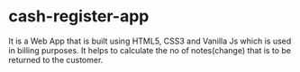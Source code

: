 # cash-register-app

It is a Web App that is built using HTML5, CSS3 and Vanilla Js which is used in billing purposes. It helps to calculate the no of notes(change) that is to be returned to the customer.
